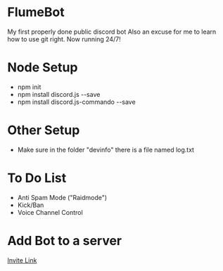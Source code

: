 # FlumeBot
My first properly done public discord bot
Also an excuse for me to learn how to use git right.
Now running 24/7!


# Node Setup
- npm init
- npm install discord.js --save
- npm install discord.js-commando --save

# Other Setup
- Make sure in the folder "devinfo" there is a file named log.txt

# To Do List
- Anti Spam Mode ("Raidmode")
- Kick/Ban
- Voice Channel Control

# Add Bot to a server
[Invite Link](https://discordapp.com/oauth2/authorize?client_id=662760640242384904&scope=bot&permissions=2146958591)
